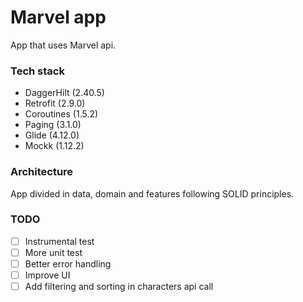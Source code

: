 # Marvel app 
App that uses Marvel api.

### Tech stack 
- DaggerHilt (2.40.5)
- Retrofit (2.9.0)
- Coroutines (1.5.2)
- Paging (3.1.0)
- Glide (4.12.0)
- Mockk (1.12.2)

### Architecture

App divided in data, domain and features following SOLID principles.

### TODO
- [ ] Instrumental test
- [ ] More unit test
- [ ] Better error handling
- [ ] Improve UI
- [ ] Add filtering and sorting in characters api call
